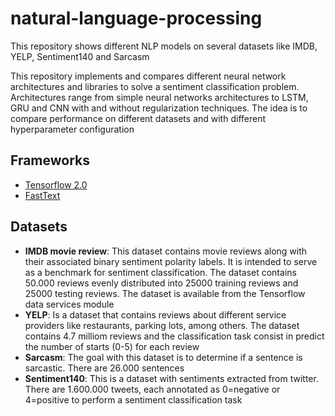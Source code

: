# natural-language-processing
This repository shows different NLP models on several datasets like IMDB, YELP, Sentiment140 and Sarcasm

This repository implements and compares different neural network architectures and libraries to solve a sentiment classification problem. Architectures range from simple neural networks architectures to LSTM, GRU and CNN with and without regularization techniques.
The idea is to compare performance on different datasets and with different hyperparameter configuration


## Frameworks

- [Tensorflow 2.0](https://www.tensorflow.org/)
- [FastText](https://fasttext.cc/)

## Datasets

- **IMDB movie review**: This dataset contains movie reviews along with their associated binary sentiment polarity labels. It is intended to serve as a benchmark for sentiment classification. The dataset contains 50.000 reviews evenly distributed into 25000 training reviews and 25000 testing reviews. The dataset is available from the Tensorflow data services module
- **YELP**: Is a dataset that contains reviews about different service providers like restaurants, parking lots, among others. The dataset contains 4.7 milliom reviews and the classification task consist in predict the number of starts (0-5) for each review
- **Sarcasm**: The goal with this dataset is to determine if a sentence is sarcastic. There are 26.000 sentences
- **Sentiment140**: This is a dataset with sentiments extracted from twitter. There are 1.600.000 tweets, each annotated as 0=negative or 4=positive to perform a sentiment classification task

